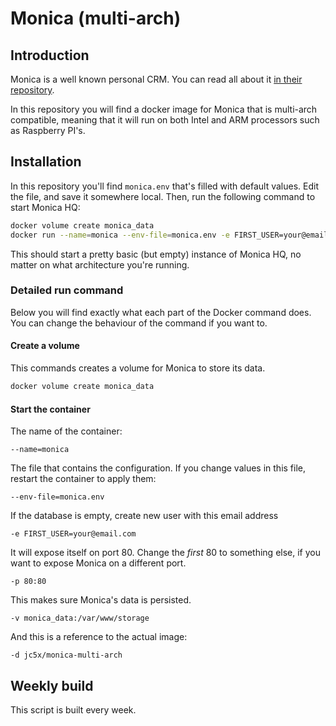 # Monica (multi-arch)

## Introduction

Monica is a well known personal CRM. You can read all about it [in their repository](https://github.com/monicahq/monica).

In this repository you will find a docker image for Monica that is multi-arch compatible, meaning that it will run on both Intel and ARM processors
such as Raspberry PI's.

## Installation

In this repository you'll find `monica.env` that's filled with default values. Edit the file, and save it somewhere local. Then, 
run the following command to start Monica HQ:

```bash
docker volume create monica_data
docker run --name=monica --env-file=monica.env -e FIRST_USER=your@email.com -p 80:80 -v monica_data:/var/www/storage -d jc5x/monica-multi-arch
```

This should start a pretty basic (but empty) instance of Monica HQ, no matter on what architecture you're running.

### Detailed run command

Below you will find exactly what each part of the Docker command does. You can change the behaviour of the command if you want to.

#### Create a volume

This commands creates a volume for Monica to store its data.

```bash
docker volume create monica_data
```

#### Start the container

The name of the container:

```
--name=monica
```

The file that contains the configuration. If you change values in this file, restart the container to apply them:

```
--env-file=monica.env
```

If the database is empty, create new user with this email address

```
-e FIRST_USER=your@email.com
```

It will expose itself on port 80. Change the *first* 80 to something else, if you want to expose Monica on a different port.

```
-p 80:80
```

This makes sure Monica's data is persisted.

```
-v monica_data:/var/www/storage
```

And this is a reference to the actual image:

```
-d jc5x/monica-multi-arch
```


## Weekly build

This script is built every week.